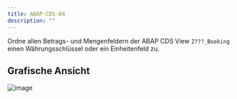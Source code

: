 ```yaml
---
title: ABAP-CDS-04
description: ""
---
```


Ordne allen Betrags- und Mengenfeldern der ABAP CDS View `Z???_Booking` einen Währungsschlüssel oder ein Einheitenfeld zu.

## Grafische Ansicht

![image](https://user-images.githubusercontent.com/47243617/204781065-25d749f5-ab96-4f96-8031-5ce2eaa54bbb.png)
